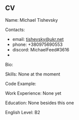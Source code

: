 
## CV ##
Name: Michael Tishevsky

Contacts:
+ email: tishevsky@ukr.net
+ phone: +380975690553
+ discord: MichaelFeed#3616
+ 

Bio: 

Skills: None at the moment

Code Example:

Work Experience: None yet

Education: None besides this one

English Level: B2
